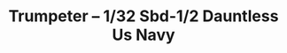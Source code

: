 ---
layout: product
title: "Trumpeter – 1/32 Sbd-1/2 Dauntless Us Navy"
price: "9200" 
desc: "N/A"
img_path: "/assets/img/TRU02241.jpg"
brand: "N/A"
available: false
special_offer: false
new: false
soon: false
cat: "010000"
subcat: "013400"
subsubcat: "0N/A"
sifra: "TRU02241"
popular: true
---